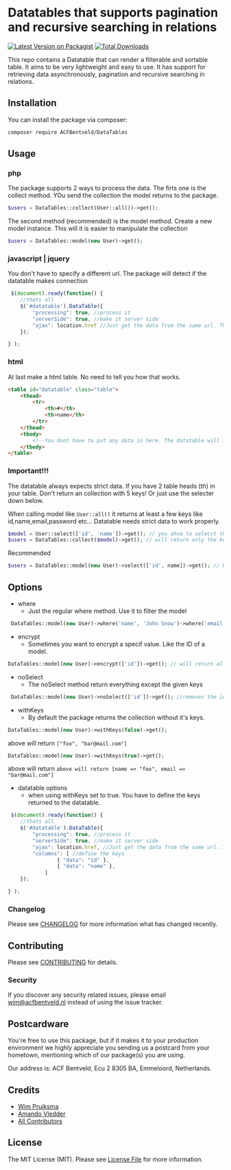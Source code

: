 # Datatables that supports pagination and recursive searching in relations

[![Latest Version on Packagist](https://img.shields.io/packagist/v/acfbentveld/laravel-datatables.svg?style=flat-square)](https://packagist.org/packages/acfbentveld/laravel-datatables)
[![Total Downloads](https://img.shields.io/packagist/dt/acfbentveld/laravel-datatables.svg?style=flat-square)](https://packagist.org/packages/acfbentveld/laravel-datatables)

This repo contains a Datatable that can render a filterable and sortable table. It aims to be very lightweight and easy to use. It has support for retrieving data asynchronously, pagination and recursive searching in relations.

## Installation

You can install the package via composer:

```bash
composer require ACFBentveld/DataTables
```

## Usage
### php
The package supports 2 ways to process the data. The firts one is the collect method. YOu send the collection the model returns to the package. 
``` php
$users = DataTables::collect(User::all())->get();
```
The second method (recommended) is the model method. Create a new model instance. This will it is easier to manipulate the collection
``` php
$users = DataTables::model(new User)->get();
```
### javascript | jquery
You don't have to specify a different url. The package will detect if the datatable makes connection
``` javascript
 $(document).ready(function() {
    //thats all
    $('#datatable').DataTable({
        "processing": true, //process it
        "serverSide": true, //make it server side
        "ajax": location.href //Just get the data from the same url. The package will handle it all
    });

} );
```

### html
At last make a html table. No need to tell you how that works.
``` html
<table id="datatable" class="table">
    <thead>
        <tr>
            <th>#</th>
            <th>name</th>
        </tr>
    </thead>
    <tbody>
        <!--You dont have to put any data in here. The datatable will fill it-->   
    </tbody>
</table>
```

### Important!!!
The datatable always expects strict data. If you have 2 table heads (th) in your table. Don't return an collection with 5 keys! Or just use the selecter down below.

When calling model like `User::all()` it returns at least a few keys like id,name,email,password etc...
Datatable needs strict data to work properly. 

``` php
$model = User::select(['id', 'name'])->get(); // you ahve to selecvt them before passing them to the datatable
$users = DataTables::collect($model)->get(); // will return only the keys id and name
```
Recommended
``` php
$users = DataTables::model(new User)->select(['id', name])->get(); // Using the model method you can use the selecter
```

## Options

- where
    * Just the regular where method. Use it to filter the model
```php
 DataTables::model(new User)->where('name', 'John Snow')->where('email', 'knows@nothing.com')->get();
```
- encrypt
    * Sometimes you want to encrypt a specif value. Like the ID of a model.
``` php
DataTables::model(new User)->encrypt(['id'])->get(); // will return all items with an encrypted value
```

- noSelect
    * The noSelect method return everything except the given keys
``` php
 DataTables::model(new User)->noSelect(['id'])->get(); //removes the id key from the collection
```
- withKeys
    * By default the package returns the collection without it's keys. 
``` php
DataTables::model(new User)->withKeys(false)->get();
```
above will return `["foo", "bar@mail.com"]`

```php
DataTables::model(new User)->withKeys(true)->get();
```
above will return `above will return [name => "foo", email => "bar@mail.com"]`

- datatable options
    * when using withKeys set to true. You have to define the keys returned to the datatable.
``` javascript
 $(document).ready(function() {
    //thats all
    $('#datatable').DataTable({
        "processing": true, //process it
        "serverSide": true, //make it server side
        "ajax": location.href, //Just get the data from the same url. The package will handle it all
        "columns": [ //define the keys
                { "data": "id" },
                { "data": "name" },
            ]
    });

} );
```

### Changelog

Please see [CHANGELOG](CHANGELOG.md) for more information what has changed recently.

## Contributing

Please see [CONTRIBUTING](CONTRIBUTING.md) for details.

### Security

If you discover any security related issues, please email wim@acfbentveld.nl instead of using the issue tracker.

## Postcardware

You're free to use this package, but if it makes it to your production environment we highly appreciate you sending us a postcard from your hometown, mentioning which of our package(s) you are using.

Our address is: ACF Bentveld, Ecu 2 8305 BA, Emmeloord, Netherlands.

## Credits

- [Wim Pruiksma](https://github.com/wimurk)
- [Amando Vledder](https://github.com/AmandoVledder)
- [All Contributors](../../contributors)

## License

The MIT License (MIT). Please see [License File](LICENSE.md) for more information.
